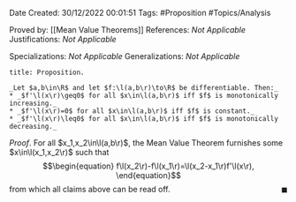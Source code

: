<div class="topSpace"></div>

Date Created: 30/12/2022 00:01:51
Tags: #Proposition #Topics/Analysis

Proved by: [[Mean Value Theorems]]
References: _Not Applicable_
Justifications: _Not Applicable_

Specializations: _Not Applicable_
Generalizations: _Not Applicable_

``` ad-Proposition
title: Proposition.

_Let $a,b\in\R$ and let $f:\l(a,b\r)\to\R$ be differentiable. Then:_
* _$f'\l(x\r)\geq0$ for all $x\in\l(a,b\r)$ iff $f$ is monotonically increasing._
* _$f'\l(x\r)=0$ for all $x\in\l(a,b\r)$ iff $f$ is constant._
* _$f'\l(x\r)\leq0$ for all $x\in\l(a,b\r)$ iff $f$ is monotonically decreasing._

```

_Proof_. For all $x_1,x_2\in\l(a,b\r)$, the Mean Value Theorem furnishes some $x\in\l(x_1,x_2\r)$ such that
$$\begin{equation}
    f\l(x_2\r)-f\l(x_1\r)=\l(x_2-x_1\r)f'\l(x\r),
\end{equation}$$
from which all claims above can be read off.<span style="float:right;">$\blacksquare$</span>
